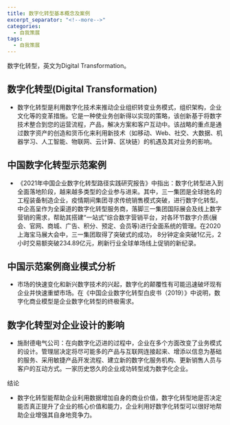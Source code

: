 ```yaml
---
title: 数字化转型基本概念及案例
excerpt_separator: "<!--more-->"
categories:
  - 自我策展
tags:
  - 自我策展
---
```


数字化转型，英文为Digital Transformation。

<!--more-->

## 数字化转型(Digital Transformation)

- 数字化转型是利用数字化技术来推动企业组织转变业务模式，组织架构，企业文化等的变革措施。它是一种使业务创新得以实现的策略，该创新基于将数字技术整合到您的运营流程，产品，解决方案和客户互动中。该战略的重点是通过数字资产的创造和货币化来利用新技术（如移动、Web、社交、大数据、机器学习、人工智能、物联网、云计算、区块链）的机遇及其对业务的影响。

## 中国数字化转型示范案例

- 《2021年中国企业数字化转型路径实践研究报告》中指出：数字化转型进入到全面落地阶段，越来越多类型的企业参与进来。其中，三一集团是全球驰名的工程装备制造企业，疫情期间集团寻求传统销售模式突破，进行数字化转型。中企高呈作为全渠道的数字化转型服务商，落脚三一集团国际展会及线上数字营销的需求，帮助其搭建“一站式”综合数字营销平台，对各环节数字介质(展会、官网、商城、广告、积分、预定、会员等)进行全面系统的管理。在2020 上海宝马展大会中，三一集团取得了突破式的成功， 8分钟定金突破1亿元，2小时交易额突破234.89亿元，刷新行业全球单场线上促销的新纪录。

## 中国示范案例商业模式分析

- 市场的快速变化和新兴数字技术的兴起，数字化的颠覆性有可能迅速破坏现有企业并快速重塑市场。在《中国企业数字化转型白皮书（2019）》中说明，数字化商业模型是企业数字化转型的终极需求。

## 数字化转型对企业设计的影响

- 施耐德电气公司：在向数字化迈进的过程中，企业在多个方面改变了业务模式的设计。管理层决定将尽可能多的产品与互联网连接起来、增添以信息为基础的服务、采用敏捷产品开发流程、建立新的数字化服务机构、更新销售人员与客户的互动方式。一家历史悠久的企业成功转型成为数字化企业。

结论

- 数字化转型能帮助企业利用数据增加自身的商业价值，数字化转型地是否决定能否真正提升了企业的核心价值和能力，企业利用好数字化转型可以很好地帮助企业增强其自身地竞争力。